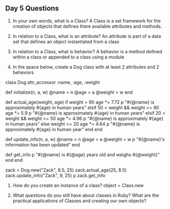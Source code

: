 ## Day 5 Questions

1. In your own words, what is a Class?
A Class is a set framework for the creation of objects that defines there available
attributes and methods.

1. In relation to a Class, what is an attribute?
An attribute is part of a data set that defines an object instantiated from a class

1. In relation to a Class, what is behavior?
A behavior is a method defined within a class or appended to a class using a module

1. In the space below, create a Dog class with at least 2 attributes and 2 behaviors

class Dog
attr_accessor :name, :age, :weight

def initialize(n, a, w)
@name = n
@age = a
@weight = w
end

  def actual_age(weight, age)
    if weight > 90
      age *= 7.72
      p "#{@name} is approximately #{age} in human years"
    elsif 50 < weight && weight <= 90
      age *= 5.9
      p "#{@name} is approximately #{age} in human years"
    elsif 20 < weight && weight <= 50
      age *= 4.96
      p "#{@name} is approximately #{age} in human years"
    else weight <= 20
      age *= 4.64
      p "#{@name} is approximately #{age} in human year"
    end
  end

  def update_info(n, a, w)
    @name = n
    @age = a
    @weight = w
    p "#{@name}'s information has been updated"
  end

  def get_info
    p "#{@name} is #{@age} years old and weighs #{@weight}"
  end
end

zack = Dog.new("Zack", 8.5, 25)
zack.actual_age(25, 8.5)
zack.update_info("Zack", 9, 25)
p zack.get_info

1. How do you create an instance of a class?
object = Class.new

1. What questions do you still have about classes in Ruby?
What are the practical applications of Classes and creating our own objects?

